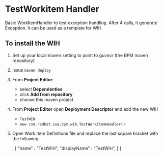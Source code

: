 # TestWorkitem Handler

Basic WorkItemHandler to test exception handling.
After 4 calls, it generate Exception.
It can be used as a template for WIH.

## To install the WIH

1. Set up your local maven setting to point to guvnor (the BPM maven repository) 
2. Issue `maven deploy`
3. From **Project Editor**:

    - select **Dependenties**
    - click **Add from repository**
    - choose this maven project
     
4. From **Project Editor** open **Deployment Descriptor** and add the new WIH 

    - `TestWIH`
    - `new com.redhat.ssa.bpm.wih.TestWorkItemHandler()`

5. Open Work Item Definitions file and replace the last square bracket with the following 

	  ,
	  [
	    "name" : "TestWIH",
	    "displayName" : "TestWIH",
	  ]
	]

 